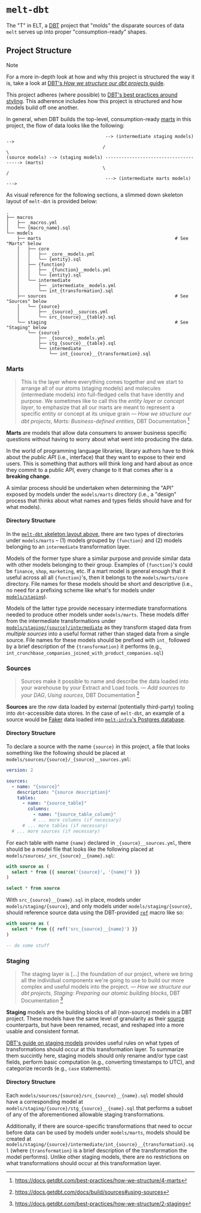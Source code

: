 # `melt-dbt`

The "T" in ELT, a [DBT](https://www.getdbt.com/) project that "molds" the disparate sources of data
`melt` serves up into proper "consumption-ready" shapes.

## Project Structure

> [!NOTE]
> For a more in-depth look at how and why this project is structured the way it is, take a look
> at [DBT's _How we structure our dbt projects_ guide](https://docs.getdbt.com/guides/best-practices/how-we-structure/1-guide-overview).

This project adheres (where possible) to [DBT's best practices around
styling](https://docs.getdbt.com/best-practices/how-we-style/0-how-we-style-our-dbt-projects). This
adherence includes how this project is structured and how models build off one another.

In general, when DBT builds the top-level, consumption-ready
[marts](https://docs.getdbt.com/best-practices/how-we-structure/4-marts) in this project, the flow
of data looks like the following:

```
                                     --> (intermediate staging models) -->
                                    /                                     \
(source models) --> (staging models) --------------------------------------> (marts)
                                    \                                     /
                                     ---> (intermediate marts models) --->
```

As visual reference for the following sections, a slimmed down skeleton layout of `melt-dbt`
is provided below:

<a id="melt-dbt-layout"></a>

```
.
├── macros
│   ├── _macros.yml
│   └── {macro_name}.sql
└── models
    ├── marts                                                  # See "Marts" below
    │   ├── core
    │   │   ├── _core__models.yml
    │   │   └── {entity}.sql
    │   ├── {function}
    │   │   ├── _{function}__models.yml
    │   │   └── {entity}.sql
    │   └── intermediate
    │       ├── _intermediate__models.yml
    │       └── int_{transformation}.sql
    ├── sources                                                # See "Sources" below
    │   └── {source}
    │       ├── _{source}__sources.yml
    │       └── src_{source}__{table}.sql
    └── staging                                                # See "Staging" below
        └── {source}
            ├── _{source}__models.yml
            ├── stg_{source}__{table}.sql
            └── intermediate
                └── int_{source}__{transformation}.sql
```

### Marts

> This is the layer where everything comes together and we start to arrange all of our atoms
> (staging models) and molecules (intermediate models) into full-fledged cells that have identity
> and purpose. We sometimes like to call this the _entity layer_ or _concept layer_, to emphasize
> that all our marts are meant to represent a specific entity or concept at its unique grain
> — _How we structure our dbt projects_, _Marts: Business-defined entities_, DBT Documentation [^1]

**Marts** are models that allow data consumers to answer business specific questions without having
to worry about what went into producing the data.

In the world of programming language libraries, library authors have to think about the _public API_
(i.e., interface) that they want to expose to their end users. This is something that authors will
think long and hard about as once they commit to a public API, every change to it that comes after
is a **breaking change**.

A similar process should be undertaken when determining the "API" exposed by models under the
`models/marts` directory (i.e., a "design" process that thinks about what names and types fields
should have and for what models).

#### Directory Structure

In the [`melt-dbt` skeleton layout above](#melt-dbt-layout), there are two types of directories
under `models/marts` – (1) models grouped by `{function}` and (2) models belonging to an
`intermediate` transformation layer.

Models of the former type share a similar purpose and provide similar data with other models
belonging to their group. Examples of `{function}`'s could be `finance`, `shop`, `marketing`, etc.
If a mart model is general enough that it useful across all all `{function}`'s, then it belongs to
the `models/marts/core` directory. File names for these models should be short and descriptive
(i.e., no need for a prefixing scheme like what's for models under [`models/staging`](#Staging)).

Models of the latter type provide necessary intermediate transformations needed to produce other
models under `models/marts`. These models differ from the intermediate transformations under
[`models/staging/{source}/intermediate`](#Staging) as they transform staged data from _multiple
sources_ into a useful format rather than staged data from a single source. File names for these
models should be prefixed with `int_` followed by a brief description of the `{transformation}` it
performs (e.g., `int_crunchbase_companies_joined_with_product_companies.sql`)

### Sources

> Sources make it possible to name and describe the data loaded into your warehouse by your Extract
> and Load tools.
> — _Add sources to your DAG_, _Using sources_, DBT Documentation [^2]

**Sources** are the _raw_ data loaded by external (potentially third-party) tooling into
`dbt`-accessible data stores. In the case of `melt-dbt`, an example of a source would be
[Faker](https://docs.airbyte.com/integrations/sources/faker/) data loaded into [`melt-infra`'s
Postgres database](../melt-infra/src/postgres.ts).

#### Directory Structure

To declare a source with the name `{source}` in this project, a file that looks something like
the following should be placed at `models/sources/{source}/_{source}__sources.yml`:

```yaml
version: 2

sources:
  - name: "{source}"
    description: "{source description}"
    tables:
      - name: "{source_table}"
        columns:
          - name: "{source_table_column}"
          # ... more columns (if necessary)
      # ... more tables (if necessary)
  # ... more sources (if necessary)
```

For each table with name `{name}` declared in `_{source}__sources.yml`, there should be a model file
that looks like the following placed at `models/sources/_src_{source}__{name}.sql`:

```sql
with source as (
  select * from {{ source('{source}', '{name}') }}
)

select * from source
```

With `src_{source}__{name}.sql` in place, models under `models/staging/{source}`, and only models
under `models/staging/{source}`, should reference source data using the DBT-provided
[`ref`](https://docs.getdbt.com/reference/dbt-jinja-functions/ref) macro like so:

```sql
with source as (
  select * from {{ ref('src_{source}__{name}') }}
)

-- do some stuff
```

### Staging

> The staging layer is \[...\] the foundation of our project, where we bring all the individual
> components we're going to use to build our more complex and useful models into the project.
> — _How we structure our dbt projects_, _Staging: Preparing our atomic building blocks_, DBT Documentation [^3]

**Staging** models are the building blocks of all (non-source) models in a DBT project. These models
have the same level of granularity as their [source](#Sources) counterparts, but have been renamed,
recast, and reshaped into a more usable and consistent format.

[DBT's guide on staging
models](https://docs.getdbt.com/guides/best-practices/how-we-structure/2-staging#staging-models)
provides useful rules on what types of transformations should occur at this transformation layer. To
summarize them succintly here, staging models should only rename and/or type cast fields, perform
basic computation (e.g., converting timestamps to UTC), and categorize records (e.g., `case`
statements).

#### Directory Structure

Each `models/sources/{source}/src_{source}__{name}.sql` model should have a corresponding model at
`models/staging/{source}/stg_{source}__{name}.sql` that performs a subset of any of the
aforementioned allowable staging transformations.

Additionally, if there are source-specific transformations that need to occur before data can be
used by models under `models/marts`, models should be created at
`models/staging/{source}/intermediate/int_{source}__{transformation}.sql` (where `{transformation}`
is a brief description of the transformation the model performs). Unlike other staging models, there
are no restrictions on what transformations should occur at this transformation layer.

[^1]: https://docs.getdbt.com/best-practices/how-we-structure/4-marts
[^2]: https://docs.getdbt.com/docs/build/sources#using-sources
[^3]: https://docs.getdbt.com/best-practices/how-we-structure/2-staging
